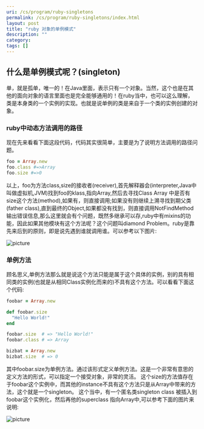 ```yaml
---
uri: /cs/program/ruby-singletons
permalink: /cs/program/ruby-singletons/index.html
layout: post
title: "ruby 对象的单例模式"
description: ""
category:
tags: []
---
```


## 什么是单例模式呢？(singleton)

单，就是孤单，唯一的！在Java里面，表示只有一个对象。当然，这个也是在其他的面向对象的语言里面也是完全能够通用的！在ruby当中，也可以这么理解，类是本身类的一个实例的实现。也就是说单例的类是来自于一个类的实例创建的对象。

### ruby中动态方法调用的路径

现在先来看看下面这段代码，代码其实很简单，主要是为了说明方法调用的路径问题。

```ruby
foo = Array.new
foo.class #=>Array
foo.size #=>0
```

以上，foo为方法class,size的接收者(receiver),首先解释器会(interpreter,Java中叫做虚拟机,JVM)找到foo的klass,指向Array,然后去寻找Class Array 中是否有size这个方法(method),如果有，则直接调用;如果没有则继续上溯寻找到期父类(father class),直到最终的Object,如果都没有找到，则直接调用NotFindMethod输出错误信息,那么这里就会有个问题，既然多继承可以存,ruby中有mixins的功能，因此如果其他模块有这个方法呢？这个问题叫diamond Problem。ruby是靠先来后到的原则，即是说先遇到谁就调用谁。可以参考以下图片:

![picture](http://i.imgur.com/NtsqR9I.png)

### 单例方法

顾名思义,单例方法那么就是说这个方法只能是属于这个具体的实例，别的具有相同类的实例(也就是从相同Class实例化而来的)不具有这个方法。可以看看下面这个代码:

```ruby
foobar = Array.new

def foobar.size
  "Hello World!"
end

foobar.size  # => "Hello World!"
foobar.class # => Array

bizbat = Array.new
bizbat.size  # => 0

```

其中foobar.size为单例方法。通过该形式定义单例方法。这是一个非常有意思的定义方法的形式，可以指定一个接受对象，非常的灵活。
这个size的方法值存在于foobar这个实例中，而其他的instance不具有这个方法只是从Array中带来的方法，这个就是一个singleton。
这个当中，有一个匿名类singleton class 被插入到 foobar这个实例化，然后再他的superclass 指向Array中,可以参考下面的图片来说明:

![picture](http://i.imgur.com/MyxKoHL.png)
